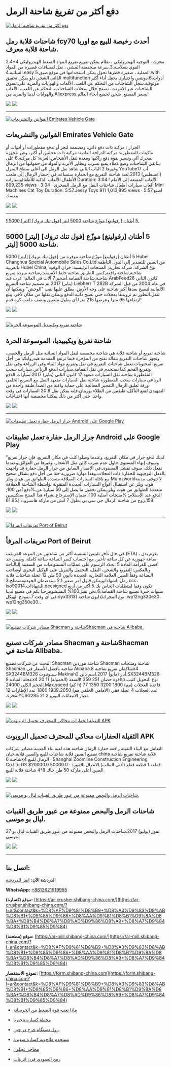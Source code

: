 # دفع أكثر من تفريغ شاحنة الرمل

<a href="https://swt.shibang-china.com/?l=ar&img&k=%D8%AF%D9%81%D8%B9+%D8%A3%D9%83%D8%AB%D8%B1+%D9%85%D9%86+%D8%AA%D9%81%D8%B1%D9%8A%D8%BA+%D8%B4%D8%A7%D8%AD%D9%86%D8%A9+%D8%A7%D9%84%D8%B1%D9%85%D9%84" target="_blank">![دفع أكثر من تفريغ شاحنة الرمل](http://static.shibang-china.com/all-800x300/974.jpg)</a>

## شاحنات قلابة رمل fcy70 أحدث رخيصة للبيع مع اوربا شاحنة قلابة معرف.
2.4*4 محرك ، التوجيه الهيدروليكي ، نظام يمكن تفريغ تفريغ المواد الضغط الهيدروليكي القوي بسلاسة.3.سرعة منخفضة المشي ، نقل لمسافات قصيرة من المواد السائبة.4.easy العملية ، صغيرة قطرها تحول يمكن استخدامها في موقع ضيق.5.with الذاتي الشحن دلو يمكن تحقيق multifunction أدوات.6.دويتس واختياري يجعل أداء أكثر موثوقية.سجل الشاحنات من التحكم عن اللعب، الألعاب والهوايات والمزيد على.تسوق الشاحنات عبر الانترنت، تصفح خلال سجلات الشاحنات، التحكم عن اللعب، الألعاب والهوايات لدينا والمزيد من Aliexpress,بسعر المصنع، شحن لجميع أنحاء العالم!


<a href="https://whatsapp.shibangsoft.com/WhatsApp.php" target="_blank" title="WhatsApp">![](http://static.shibang-china.com/icon/whatsapp.png)</a> <a href="https://swt.shibang-china.com/?l=ar&icon&k=%D8%AF%D9%81%D8%B9+%D8%A3%D9%83%D8%AB%D8%B1+%D9%85%D9%86+%D8%AA%D9%81%D8%B1%D9%8A%D8%BA+%D8%B4%D8%A7%D8%AD%D9%86%D8%A9+%D8%A7%D9%84%D8%B1%D9%85%D9%84" target="_blank">![](http://static.shibang-china.com/icon/chat-ar.png)</a>

---

<a href="https://swt.shibang-china.com/?l=ar&img&k=%D8%AF%D9%81%D8%B9+%D8%A3%D9%83%D8%AB%D8%B1+%D9%85%D9%86+%D8%AA%D9%81%D8%B1%D9%8A%D8%BA+%D8%B4%D8%A7%D8%AD%D9%86%D8%A9+%D8%A7%D9%84%D8%B1%D9%85%D9%84" target="_blank">![القوانين والتشريعات Emirates Vehicle Gate](http://static.shibang-china.com/all-800x300/1003.jpg)</a>

## القوانين والتشريعات Emirates Vehicle Gate
الجرار : مركبة ذات دفع ذاتي، ومصممة لتجر أو تدفع مقطورات أو أدوات أو ماكينات.المقطورة: مركبة.الدراجة العادية: مركبة ذات عجلتين أو أكثر، وغير مجهزة بمحرك آلي وتسير بقوة دفع راكبها ومعدة لنقل الأشخاص.العربة: كل مركبة.6 على سائقي الشاحنات وضع غطاء يمنع تسرب وتطاير الأتربة والمواد من حمولتها من الرمال وغيرها.2 الباب الثاني.شاهد نقل الرمل الى أعلى سطح المنزل YouTube17 آب (أغسطس) 2013.لعبة شاحنة التفريغ مع الحفارة ستساعد في إحضار الرمال إلى ملعب الأطفال.الألعاب الذكية للأطفالوسيارات Duration: 3:04.! الألعاب الممتعة إلى الأمام 899,235 views &middot; 3:04 &middot; ألعاب سيارات أطفال شاحنات النقل مع الرمل السحري Mini Machines Cat Toy Duration: 5:57.Jessy Toys 911 1,013,895 views &middot; 5:57.اصنع بنفسك.


<a href="https://whatsapp.shibangsoft.com/WhatsApp.php" target="_blank" title="WhatsApp">![](http://static.shibang-china.com/icon/whatsapp.png)</a> <a href="https://swt.shibang-china.com/?l=ar&icon&k=%D8%AF%D9%81%D8%B9+%D8%A3%D9%83%D8%AB%D8%B1+%D9%85%D9%86+%D8%AA%D9%81%D8%B1%D9%8A%D8%BA+%D8%B4%D8%A7%D8%AD%D9%86%D8%A9+%D8%A7%D9%84%D8%B1%D9%85%D9%84" target="_blank">![](http://static.shibang-china.com/icon/chat-ar.png)</a>

---

<a href="https://swt.shibang-china.com/?l=ar&img&k=%D8%AF%D9%81%D8%B9+%D8%A3%D9%83%D8%AB%D8%B1+%D9%85%D9%86+%D8%AA%D9%81%D8%B1%D9%8A%D8%BA+%D8%B4%D8%A7%D8%AD%D9%86%D8%A9+%D8%A7%D9%84%D8%B1%D9%85%D9%84" target="_blank">![5000 [ليتر] [فول تنك تروك] 5 أطنان [رفولينغ] موزّع شاحنة 5000 [ليتر.](http://static.shibang-china.com/all-800x300/1334.jpg)</a>

## 5000 [ليتر] [فول تنك تروك] 5 أطنان [رفولينغ] موزّع شاحنة 5000 [ليتر.
5000 [ليتر] [فول تنك تروك] 5 أطنان [رفولينغ] موزّع شاحنة موفرة من Hubei Changhua Special Automobile Sales Co.Ltd.من الصين للتصدير إلي الدول الناطقة بالعربية.Hubei China; نوع الشركة: شركة تجارية; المنتجات الرئيسية: خزان الوقود شاحنة,شاحنة رافعة,كنس الطريق,شاحنة خلط الاسمنت,شاحنة مبردة,تفريغ شاحنة,شاحنة القمامة.أضخم 7 آلات في العالم! عرب فيد ArabFeed26 كانون الثاني (يناير) 2017.تم تصميم شاحنة التفريغ Liebherr T 282B في عام 2004 من قبل الشركة الألمانية لتصبح بعدها أكبر شاحنة على وجه الأرض، يطلق عليها لقب &quot;الوحش&quot; ويمكنها أن تنقل.التطور تم تزويدها بعجلات حتي تصبح ذاتية الدفع ويمكن نقلها من مكان لآخر، يبلغ ارتفاعها 95 مترا وعرضها 215 مترا أي بطول ملعبين ونصف ملعب كرة قدم!


<a href="https://whatsapp.shibangsoft.com/WhatsApp.php" target="_blank" title="WhatsApp">![](http://static.shibang-china.com/icon/whatsapp.png)</a> <a href="https://swt.shibang-china.com/?l=ar&icon&k=%D8%AF%D9%81%D8%B9+%D8%A3%D9%83%D8%AB%D8%B1+%D9%85%D9%86+%D8%AA%D9%81%D8%B1%D9%8A%D8%BA+%D8%B4%D8%A7%D8%AD%D9%86%D8%A9+%D8%A7%D9%84%D8%B1%D9%85%D9%84" target="_blank">![](http://static.shibang-china.com/icon/chat-ar.png)</a>

---

<a href="https://swt.shibang-china.com/?l=ar&img&k=%D8%AF%D9%81%D8%B9+%D8%A3%D9%83%D8%AB%D8%B1+%D9%85%D9%86+%D8%AA%D9%81%D8%B1%D9%8A%D8%BA+%D8%B4%D8%A7%D8%AD%D9%86%D8%A9+%D8%A7%D9%84%D8%B1%D9%85%D9%84" target="_blank">![شاحنة تفريغ ويكيبيديا، الموسوعة الحرة](http://static.shibang-china.com/all-800x300/630.jpg)</a>

## شاحنة تفريغ ويكيبيديا، الموسوعة الحرة
شاحنة تفريغ أو شاحنة قلابة هي شاحنة مخصصة لنقل المواد السائبة مثل الرمل والحصى، وتجهز شاحنات التفريغ بنقالة تفتح من المؤخرة فيما ترتفع المقدمة هيدروليكيا من أجل تفريغ المحتويات.تعمل شاحنات التفريغ في نقل وتفريغ مواد البناء وفي الزراعة وفي نقل وتفريغ الفحم كما تستخدم في نقل القمامة.سيارات الدفع الرباعي سيارات سحب المقطورة شاحنة نقل السيارات متعهد.17 كانون الثاني (يناير) 2017.سيارات الدفع الرباعي سيارات سحب المقطورة شاحنة نقل السيارات متعهد النقل مع التفريغ الخلفي ورقة تعليق.الرمال التفجير المعالجة على حماية واقية من الصدأ.طبقة واحدة من التمهيدي لمنع التآكل،.طبقتين من الطلاء يوريتان.فإنه يمكن نقل 8 20 السيارات في وقت واحد، حتى أكثر من ذلك.يمكننا مخصصة أنها احتياجات.


<a href="https://whatsapp.shibangsoft.com/WhatsApp.php" target="_blank" title="WhatsApp">![](http://static.shibang-china.com/icon/whatsapp.png)</a> <a href="https://swt.shibang-china.com/?l=ar&icon&k=%D8%AF%D9%81%D8%B9+%D8%A3%D9%83%D8%AB%D8%B1+%D9%85%D9%86+%D8%AA%D9%81%D8%B1%D9%8A%D8%BA+%D8%B4%D8%A7%D8%AD%D9%86%D8%A9+%D8%A7%D9%84%D8%B1%D9%85%D9%84" target="_blank">![](http://static.shibang-china.com/icon/chat-ar.png)</a>

---

<a href="https://swt.shibang-china.com/?l=ar&img&k=%D8%AF%D9%81%D8%B9+%D8%A3%D9%83%D8%AB%D8%B1+%D9%85%D9%86+%D8%AA%D9%81%D8%B1%D9%8A%D8%BA+%D8%B4%D8%A7%D8%AD%D9%86%D8%A9+%D8%A7%D9%84%D8%B1%D9%85%D9%84" target="_blank">![جرار الرمل حفارة تعمل تطبيقات Android على Google Play](http://static.shibang-china.com/all-800x300/1019.jpg)</a>

## جرار الرمل حفارة تعمل تطبيقات Android على Google Play
&quot;لديك لدفع جرار في مكان التفريغ، وعندما وصلوا كنت في مكان التفريغ، فإن جرار تفريغ وسوف إنهاء المستوى.حاول عدم ضرب كائن مثل الأشجار، وغيرها من العوائق.وعندما تفعل ذلك، سوف تفشل المستوى.في الإصدار السابق من جرار الرمل حفارة قد واجهت بالفعل التوجيهية للحفارة ذات العجلات.وهذا مهارة ضرورية حقا من أجل دفع بشكل صحيح مع.ناقلة السيارات العملاقة متعددة الطوابق من هوت ويلز Mumzworldلا تتوقف مدينة هوت ويلز عن استقبال أفواج السيارات الجديدة المنقولة بواسطة الشاحنة العملاقة متعددة الطوابق من هوت ويلز.يمكن تحميل ما يصل إلى 50 سيارة عن.%دفع آمن 100; الدفع عند الإستلام; %منتجات أصلية 100; ضمان الإسترجاع.بشراء هذا المنتج ستكسبين 159.زوج من شاحنة الرمال جي سي بي بطول 7 انش من ماركة هاسبرو.د.إ.61.95.


<a href="https://whatsapp.shibangsoft.com/WhatsApp.php" target="_blank" title="WhatsApp">![](http://static.shibang-china.com/icon/whatsapp.png)</a> <a href="https://swt.shibang-china.com/?l=ar&icon&k=%D8%AF%D9%81%D8%B9+%D8%A3%D9%83%D8%AB%D8%B1+%D9%85%D9%86+%D8%AA%D9%81%D8%B1%D9%8A%D8%BA+%D8%B4%D8%A7%D8%AD%D9%86%D8%A9+%D8%A7%D9%84%D8%B1%D9%85%D9%84" target="_blank">![](http://static.shibang-china.com/icon/chat-ar.png)</a>

---

<a href="https://swt.shibang-china.com/?l=ar&img&k=%D8%AF%D9%81%D8%B9+%D8%A3%D9%83%D8%AB%D8%B1+%D9%85%D9%86+%D8%AA%D9%81%D8%B1%D9%8A%D8%BA+%D8%B4%D8%A7%D8%AD%D9%86%D8%A9+%D8%A7%D9%84%D8%B1%D9%85%D9%84" target="_blank">![تعريفات المرفأ Port of Beirut](http://static.shibang-china.com/all-800x300/444.jpg)</a>

## تعريفات المرفأ Port of Beirut
في حال تأخر تلبيص السفينة أكثر من ساعتين عن الموعد المرتقب (ETA) ، يغرم بدل ساعة جهوزية عن كل ساعة تأخير، مع إحتساب كسر الساعة ساعة كاملة، وضمن حد أقصى للغرامة.المادة 5 :تحدّد الرسوم على عمليّات المستوعبات من السفينة إلىالباحة وبالعكس: التفريغ والشحن، النقل، التحميل والتنزيل على الوكيل البحري أوصاحب البضاعة وفقاً.الصين العلامة التجارية الجديدة دايون 50 طن 12 عجلة شاحنات قلابة رمل.الشهاداتويمكن قبول أمر صغير.2.1 سنةضمان الجودةمصطلح.3 ccc، iso9001الشهادات.4.deesigned تكون وفقا لمتطلبات الخاص بك.5.أكثر من أربع سنوات خبرة تصنيع شاحنة القمامة.6.نحن نقبل100% التفتيشومرحبا بكم في مصنع لدينا في أي وقت.7.نموذج الهيكل:dyx3313( دايون شاحنة)نوع المحرك: wp12ng330e30، wp12ng350e30،.


<a href="https://whatsapp.shibangsoft.com/WhatsApp.php" target="_blank" title="WhatsApp">![](http://static.shibang-china.com/icon/whatsapp.png)</a> <a href="https://swt.shibang-china.com/?l=ar&icon&k=%D8%AF%D9%81%D8%B9+%D8%A3%D9%83%D8%AB%D8%B1+%D9%85%D9%86+%D8%AA%D9%81%D8%B1%D9%8A%D8%BA+%D8%B4%D8%A7%D8%AD%D9%86%D8%A9+%D8%A7%D9%84%D8%B1%D9%85%D9%84" target="_blank">![](http://static.shibang-china.com/icon/chat-ar.png)</a>

---

<a href="https://swt.shibang-china.com/?l=ar&img&k=%D8%AF%D9%81%D8%B9+%D8%A3%D9%83%D8%AB%D8%B1+%D9%85%D9%86+%D8%AA%D9%81%D8%B1%D9%8A%D8%BA+%D8%B4%D8%A7%D8%AD%D9%86%D8%A9+%D8%A7%D9%84%D8%B1%D9%85%D9%84" target="_blank">![مصادر شركات تصنيع Shacman شاحنة وShacman شاحنة في Alibaba.](http://static.shibang-china.com/all-800x300/1414.jpg)</a>

## مصادر شركات تصنيع Shacman شاحنة وShacman شاحنة في Alibaba.
البحث عن شركات تصنيع Shacman شاحنة موردين Shacman شاحنة ومنتجات Shacman شاحنة بأفضل الأسعار في Alibaba.شاكمان تفريغ شاحنة 8x4 SX3244BM326 سينوتبوت Makinah2 أيار (مايو) 2017.اسم باتن.SX3244BM326 عجلة القيادة 8x4 السعة (الحمولة) 11 20t قوة حصان 251 350hp نوع التحويل كتيب الحجم الكلي 24000.Max.speed (كم h) 77 قاعدة العجلات (مم) 1800 3200 1350 عدد العجلات 4 عجلة فقي (الأمامي الخلفي مم) 1939،2050 1800 عدد الإطارات 12 محرك.YC6G285 21 معيار الانبعاثات اليورو 2


<a href="https://whatsapp.shibangsoft.com/WhatsApp.php" target="_blank" title="WhatsApp">![](http://static.shibang-china.com/icon/whatsapp.png)</a> <a href="https://swt.shibang-china.com/?l=ar&icon&k=%D8%AF%D9%81%D8%B9+%D8%A3%D9%83%D8%AB%D8%B1+%D9%85%D9%86+%D8%AA%D9%81%D8%B1%D9%8A%D8%BA+%D8%B4%D8%A7%D8%AD%D9%86%D8%A9+%D8%A7%D9%84%D8%B1%D9%85%D9%84" target="_blank">![](http://static.shibang-china.com/icon/chat-ar.png)</a>

---

<a href="https://swt.shibang-china.com/?l=ar&img&k=%D8%AF%D9%81%D8%B9+%D8%A3%D9%83%D8%AB%D8%B1+%D9%85%D9%86+%D8%AA%D9%81%D8%B1%D9%8A%D8%BA+%D8%B4%D8%A7%D8%AD%D9%86%D8%A9+%D8%A7%D9%84%D8%B1%D9%85%D9%84" target="_blank">![الثقيلة الحفارات محاكي للمحترف تحميل الروبوت APK](http://static.shibang-china.com/all-800x300/1012.jpg)</a>

## الثقيلة الحفارات محاكي للمحترف تحميل الروبوت APK
التعامل مع البناء الثقيلة رافعة حفارة الرمال شاحنة هذه لعبة بناء المدينة.مصادر شركات تصنيع الصين قلابة شاحنات للبيع والصين قلابة.خنان china قلابة شاحنة تفريغ شاحنة شاحنة 6x4 الرمال للبيع &middot; Shanghai Zoomline Construction Engineering Co.Ltd.US $20000.0 50000.0 قطعة.1 قطعة قطع (أدني الطلب).الاتصال بالمورد &middot; الصين أعلى ماركة 50 طن جاك 8*4 شاحنة قلابة للبيع.


<a href="https://whatsapp.shibangsoft.com/WhatsApp.php" target="_blank" title="WhatsApp">![](http://static.shibang-china.com/icon/whatsapp.png)</a> <a href="https://swt.shibang-china.com/?l=ar&icon&k=%D8%AF%D9%81%D8%B9+%D8%A3%D9%83%D8%AB%D8%B1+%D9%85%D9%86+%D8%AA%D9%81%D8%B1%D9%8A%D8%BA+%D8%B4%D8%A7%D8%AD%D9%86%D8%A9+%D8%A7%D9%84%D8%B1%D9%85%D9%84" target="_blank">![](http://static.shibang-china.com/icon/chat-ar.png)</a>

---

<a href="https://swt.shibang-china.com/?l=ar&img&k=%D8%AF%D9%81%D8%B9+%D8%A3%D9%83%D8%AB%D8%B1+%D9%85%D9%86+%D8%AA%D9%81%D8%B1%D9%8A%D8%BA+%D8%B4%D8%A7%D8%AD%D9%86%D8%A9+%D8%A7%D9%84%D8%B1%D9%85%D9%84" target="_blank">![شاحنات الرمل والبحص ممنوعة من عبور طريق القبيات ليال بو موسى.](http://static.shibang-china.com/all-800x300/1404.jpg)</a>

## شاحنات الرمل والبحص ممنوعة من عبور طريق القبيات ليال بو موسى.
27 تموز (يوليو) 2017.شاحنات الرمل والبحص ممنوعة من عبور طريق القبيات ليال بو موسى.

<a href="https://whatsapp.shibangsoft.com/WhatsApp.php" target="_blank" title="WhatsApp">![](http://static.shibang-china.com/icon/whatsapp.png)</a> <a href="https://swt.shibang-china.com/?l=ar&icon&k=%D8%AF%D9%81%D8%B9+%D8%A3%D9%83%D8%AB%D8%B1+%D9%85%D9%86+%D8%AA%D9%81%D8%B1%D9%8A%D8%BA+%D8%B4%D8%A7%D8%AD%D9%86%D8%A9+%D8%A7%D9%84%D8%B1%D9%85%D9%84" target="_blank">![](http://static.shibang-china.com/icon/chat-ar.png)</a>

---
## اتصل بنا:

**الدردشة الآن:** [انقر للدردشة](https://swt.shibang-china.com?l=ar&contact&k=%D8%AF%D9%81%D8%B9+%D8%A3%D9%83%D8%AB%D8%B1+%D9%85%D9%86+%D8%AA%D9%81%D8%B1%D9%8A%D8%BA+%D8%B4%D8%A7%D8%AD%D9%86%D8%A9+%D8%A7%D9%84%D8%B1%D9%85%D9%84)

**WhatsApp:**  [+8613621919955](https://whatsapp.shibangsoft.com/WhatsApp.php)

**موقع (كسارة):** [https://ar-crusher.shibang-china.com/](https://ar-crusher.shibang-china.com/?l=ar&contact&k=%D8%AF%D9%81%D8%B9+%D8%A3%D9%83%D8%AB%D8%B1+%D9%85%D9%86+%D8%AA%D9%81%D8%B1%D9%8A%D8%BA+%D8%B4%D8%A7%D8%AD%D9%86%D8%A9+%D8%A7%D9%84%D8%B1%D9%85%D9%84)

**موقع (مطحنة):** [https://ar-mill.shibang-china.com/](https://ar-mill.shibang-china.com/?l=ar&contact&k=%D8%AF%D9%81%D8%B9+%D8%A3%D9%83%D8%AB%D8%B1+%D9%85%D9%86+%D8%AA%D9%81%D8%B1%D9%8A%D8%BA+%D8%B4%D8%A7%D8%AD%D9%86%D8%A9+%D8%A7%D9%84%D8%B1%D9%85%D9%84)

**نموذج الاستفسار:** [https://form.shibang-china.com](https://form.shibang-china.com?l=ar&contact&k=%D8%AF%D9%81%D8%B9+%D8%A3%D9%83%D8%AB%D8%B1+%D9%85%D9%86+%D8%AA%D9%81%D8%B1%D9%8A%D8%BA+%D8%B4%D8%A7%D8%AD%D9%86%D8%A9+%D8%A7%D9%84%D8%B1%D9%85%D9%84)

* [ماذا تعنيه قوة الضغط من الخرسانة](../22/%D9%85%D8%A7%D8%B0%D8%A7%20%D8%AA%D8%B9%D9%86%D9%8A%D9%87%20%D9%82%D9%88%D8%A9%20%D8%A7%D9%84%D8%B6%D8%BA%D8%B7%20%D9%85%D9%86%20%D8%A7%D9%84%D8%AE%D8%B1%D8%B3%D8%A7%D9%86%D8%A9.md)

* [محطة كسارة نيجيريا](../24/%D9%85%D8%AD%D8%B7%D8%A9%20%D9%83%D8%B3%D8%A7%D8%B1%D8%A9%20%D9%86%D9%8A%D8%AC%D9%8A%D8%B1%D9%8A%D8%A7.md)

* [رول دستگاه چرخ در چین](../21/%D8%B1%D9%88%D9%84%20%D8%AF%D8%B3%D8%AA%DA%AF%D8%A7%D9%87%20%DA%86%D8%B1%D8%AE%20%D8%AF%D8%B1%20%DA%86%DB%8C%D9%86.md)

* [تستخدم طاحونة كسارة صغيرة](../24/%D8%AA%D8%B3%D8%AA%D8%AE%D8%AF%D9%85%20%D8%B7%D8%A7%D8%AD%D9%88%D9%86%D8%A9%20%D9%83%D8%B3%D8%A7%D8%B1%D8%A9%20%D8%B5%D8%BA%D9%8A%D8%B1%D8%A9.md)

* [محاجر عجلون](../22/%D9%85%D8%AD%D8%A7%D8%AC%D8%B1%20%D8%B9%D8%AC%D9%84%D9%88%D9%86.md)

* [رمح العمودي فرن اتريتات](../24/%D8%B1%D9%85%D8%AD%20%D8%A7%D9%84%D8%B9%D9%85%D9%88%D8%AF%D9%8A%20%D9%81%D8%B1%D9%86%20%D8%A7%D8%AA%D8%B1%D9%8A%D8%AA%D8%A7%D8%AA.md)